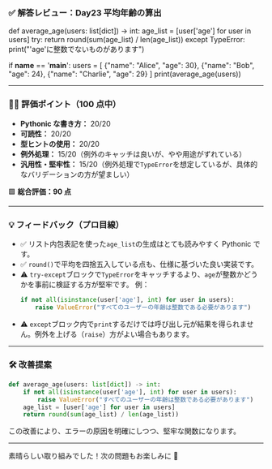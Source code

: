 ### ✅ 解答レビュー：Day23 平均年齢の算出

def average_age(users: list[dict]) -> int:
age_list = [user['age'] for user in users]
try:
return round(sum(age_list) / len(age_list))
except TypeError:
print("'age'に整数でないものがあります")

if **name** == '**main**':
users = [
{"name": "Alice", "age": 30},
{"name": "Bob", "age": 24},
{"name": "Charlie", "age": 29}
]
print(average_age(users))

---

### 🧑‍💻 評価ポイント（100 点中）

- **Pythonic な書き方：** 20/20
- **可読性：** 20/20
- **型ヒントの使用：** 20/20
- **例外処理：** 15/20（例外のキャッチは良いが、やや用途がずれている）
- **汎用性・堅牢性：** 15/20（例外処理で`TypeError`を想定しているが、具体的なバリデーションの方が望ましい）

🟩 **総合評価：90 点**

---

### 💡 フィードバック（プロ目線）

- ✅ リスト内包表記を使った`age_list`の生成はとても読みやすく Pythonic です。
- ✅ `round()`で平均を四捨五入している点も、仕様に基づいた良い実装です。
- ⚠️ `try-except`ブロックで`TypeError`をキャッチするより、`age`が整数かどうかを事前に検証する方が堅牢です。
  例：
  ```python
  if not all(isinstance(user['age'], int) for user in users):
      raise ValueError("すべてのユーザーの年齢は整数である必要があります")
  ```
- ⚠️ `except`ブロック内で`print`するだけでは呼び出し元が結果を得られません。例外を上げる（`raise`）方がよい場合もあります。

---

### 🛠️ 改善提案

```python
def average_age(users: list[dict]) -> int:
    if not all(isinstance(user['age'], int) for user in users):
        raise ValueError("すべてのユーザーの年齢は整数である必要があります")
    age_list = [user['age'] for user in users]
    return round(sum(age_list) / len(age_list))
```

この改善により、エラーの原因を明確にしつつ、堅牢な関数になります。

---

素晴らしい取り組みでした！次の問題もお楽しみに 💪

